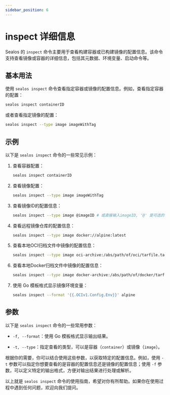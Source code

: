 ```yaml
---
sidebar_position: 6
---
```


# inspect 详细信息

Sealos 的 `inspect` 命令主要用于查看构建容器或已构建镜像的配置信息。该命令支持查看镜像或容器的详细信息，包括其元数据、环境变量、启动命令等。

## 基本用法

使用 `sealos inspect` 命令查看指定容器或镜像的配置信息。例如，查看指定容器的配置：

```bash
sealos inspect containerID
```

或者查看指定镜像的配置：

```bash
sealos inspect --type image imageWithTag
```

## 示例

以下是 `sealos inspect` 命令的一些常见示例：

1. 查看容器配置：

    ```bash
    sealos inspect containerID
    ```

2. 查看镜像配置：

    ```bash
    sealos inspect --type image imageWithTag
    ```
    
3. 查看镜像ID的配置信息：

    ```bash
    sealos inspect --type image @imageID # 或直接输入imageID, '@' 是可选的
    ```

4. 查看远程镜像仓库的配置信息：

    ```bash
    sealos inspect --type image docker://alpine:latest
    ```
    
5. 查看本地OCI归档文件中镜像的配置信息：

    ```bash
    sealos inspect --type image oci-archive:/abs/path/of/oci/tarfile.tar
    ```

6. 查看本地Docker归档文件中镜像的配置信息：

    ```bash
    sealos inspect --type image docker-archive:/abs/path/of/docker/tarfile.tar
    ```

7. 使用 Go 模板格式显示镜像环境变量：

    ```bash
    sealos inspect --format '{{.OCIv1.Config.Env}}' alpine
    ```

## 参数

以下是 `sealos inspect` 命令的一些常用参数：

- `-f, --format`：使用 Go 模板格式显示输出结果。

- `-t, --type`：指定查看的类型，可以是容器（`container`）或镜像（`image`）。

根据你的需要，你可以结合使用这些参数，以获取特定的配置信息。例如，使用 `-t` 参数可以指定你想要查看的是容器的配置信息还是镜像的配置信息；使用 `-f` 参数，可以定义特定的输出格式，方便对输出结果进行处理或解析。

以上就是 `sealos inspect` 命令的使用指南，希望对你有所帮助。如果你在使用过程中遇到任何问题，欢迎向我们提问。
